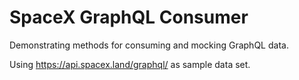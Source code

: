 # SpaceX GraphQL Consumer

Demonstrating methods for consuming and mocking GraphQL data.

Using https://api.spacex.land/graphql/ as sample data set.
